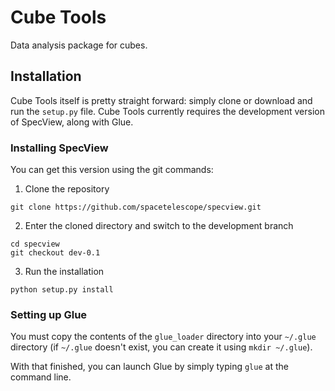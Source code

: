 # Cube Tools
Data analysis package for cubes.

## Installation
Cube Tools itself is pretty straight forward: simply clone or download and run the `setup.py` file. Cube Tools 
currently requires the development version of SpecView, along with Glue. 


### Installing SpecView
You can get this version using the git commands:

1. Clone the repository
```
git clone https://github.com/spacetelescope/specview.git
```

2. Enter the cloned directory and switch to the development branch
```
cd specview
git checkout dev-0.1
```

3. Run the installation
```
python setup.py install
```

### Setting up Glue
You must copy the contents of the `glue_loader` directory into your `~/.glue` directory (if `~/.glue` doesn't exist, 
you can create it using `mkdir ~/.glue`).

With that finished, you can launch Glue by simply typing `glue` at the command line.



